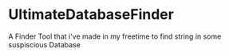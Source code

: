 # UltimateDatabaseFinder
A Finder Tool that i've made in my freetime to find string in some suspiscious Database
